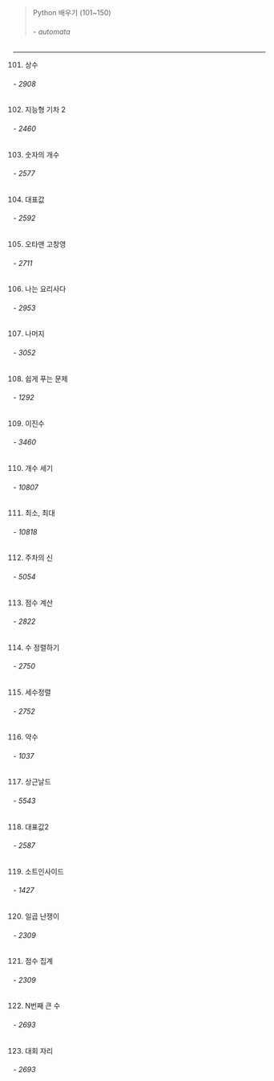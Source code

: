 > Python 배우기 (101~150)
>###### - automata

<hr>

101. 상수
###### - 2908
102. 지능형 기차 2
###### - 2460
103. 숫자의 개수
###### - 2577 
104. 대표값
###### - 2592
105. 오타맨 고창영
###### - 2711
106. 나는 요리사다
###### - 2953
107. 나머지
###### - 3052
108. 쉽게 푸는 문제
###### - 1292
109. 이진수
###### - 3460
110. 개수 세기
###### - 10807
111. 최소, 최대	
###### - 10818
112. 주차의 신	
###### - 5054
113. 점수 계산
###### - 2822	
114. 수 정렬하기
###### - 2750		
115. 세수정렬
###### - 2752	
116. 약수
###### - 1037	 
117. 상근날드	
###### - 5543	 
118. 대표값2 
###### - 2587	 
119. 소트인사이드 
###### - 1427	 
120. 일곱 난쟁이 
###### - 2309	 
121. 점수 집계 
###### - 2309	 
122. N번째 큰 수
###### - 2693	 
123. 대회 자리
###### - 2693	 
